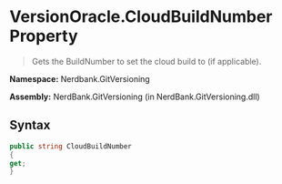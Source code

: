 # VersionOracle.CloudBuildNumber Property
> Gets the BuildNumber to set the cloud build to (if applicable).

**Namespace:** Nerdbank.GitVersioning

**Assembly:** NerdBank.GitVersioning (in NerdBank.GitVersioning.dll)
## Syntax
~~~~csharp
public string CloudBuildNumber
{
get;
}
~~~~

